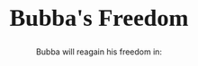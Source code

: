 <html>

<head>
	<meta name="viewport" content="width=device-width">
	<h1 style="font-size:300%; font-family:impact; font-color:#000000;text-align:center;">Bubba's Freedom</h1>
	<p style="text-align:center;">Bubba will reagain his freedom in:</p>
	
</head>
<script type="text/javascript">
//###################################################################
// Author: ricocheting.com
// Version: v3.1
// Date: 2017-01-03
// Description: displays the amount of time until the "dateFuture" entered below.

var CDown = function() {
	this.state=0;// if initialized
	this.counts=[];// array holding countdown date objects and id to print to {d:new Date(2013,11,18,18,54,36), id:"countbox1"}
	this.interval=null;// setInterval object
}

CDown.prototype = {
	init: function(){
		this.state=1;
		var self=this;
		this.interval=window.setInterval(function(){self.tick();}, 1000);
	},
	add: function(date,id){
		this.counts.push({d:date,id:id});
		this.tick();
		if(this.state==0) this.init();
	},
	expire: function(idxs){
		for(var x in idxs) {
			this.display(this.counts[idxs[x]], "Now!");
			this.counts.splice(idxs[x], 1);
		}
	},
	format: function(r){
// Table Format with Digital Readout
var out = "<table cellspacing=0 cellpadding=0 border=0 class=cdTimer align="center">";
out += "<td align=center class='cdTimerTitle cdTimerVLine'>"+((r.d==1)?"YEAR":"YEARS")+"</td>";	
out += "<td align=center class='cdTimerTitle cdTimerVLine'>"+((r.d==1)?"WEEK":"WEEKS")+"</td>";	
out += "<td align=center class='cdTimerTitle cdTimerVLine'>"+((r.d==1)?"DAY":"DAYS")+"</td>";
out += "<td align=center class='cdTimerTitle cdTimerVLine'>"+((r.d==1)?"HR":"HRS")+"</td>";
out += "<td align=center class='cdTimerTitle cdTimerVLine'>MIN</td>";
out += "<td align=center class='cdTimerTitle'>SEC</td><tr>";
out += "<td align=center class='cdTimerDigit cdTimerVLine'>"+ r.y +"</td>";	
out += "<td align=center class='cdTimerDigit cdTimerVLine'>"+ r.w +"</td>";	
out += "<td align=center class='cdTimerDigit cdTimerVLine'>"+ r.d +"</td>";
out += "<td align=center class='cdTimerDigit cdTimerVLine'>"+ r.h +"</td>";
out += "<td align=center class='cdTimerDigit cdTimerVLine'>"+ r.m +"</td>";
out += "<td align=center class='cdTimerDigit'>"+ r.s +"</td></table>";

return out.substr(0,out.length-2);
},
	math: function(work){
		var	y=w=d=h=m=s=ms=0;

		ms=(""+((work%1000)+1000)).substr(1,3);
		work=Math.floor(work/1000);//kill the "milliseconds" so just secs

		y=Math.floor(work/31536000);//years (no leapyear support)
		work=work%31536000;

		w=Math.floor(work/604800);//weeks
		work=work%604800;

		d=Math.floor(work/86400);//days
		work=work%86400;

		h=Math.floor(work/3600);//hours
		work=work%3600;

		m=Math.floor(work/60);//minutes
		work=work%60;

		s=Math.floor(work);//seconds

		return {y:y,w:w,d:d,h:h,m:m,s:s,ms:ms};
	},
	tick: function(){
		var now=(new Date()).getTime(),
			expired=[],cnt=0,amount=0;

		if(this.counts)
		for(var idx=0,n=this.counts.length; idx<n; ++idx){
			cnt=this.counts[idx];
			amount=cnt.d.getTime()-now;//calc milliseconds between dates

			// if time is already past
			if(amount<0){
				expired.push(idx);
			}
			// date is still good
			else{
				this.display(cnt, this.format(this.math(amount)));
			}
		}

		// deal with any expired
		if(expired.length>0) this.expire(expired);

		// if no active counts, stop updating
		if(this.counts.length==0) window.clearTimeout(this.interval);
		
	},
	display: function(cnt,msg){
		document.getElementById(cnt.id).innerHTML=msg;
	}
};

window.onload=function(){
	var cdown = new CDown();

	cdown.add(new Date(2036,5,20,14,00,00), "countbox1");
};
</script>
<div id="countbox1" style="font:36pt Impact; color:#000000; text-align:center;"></div>

